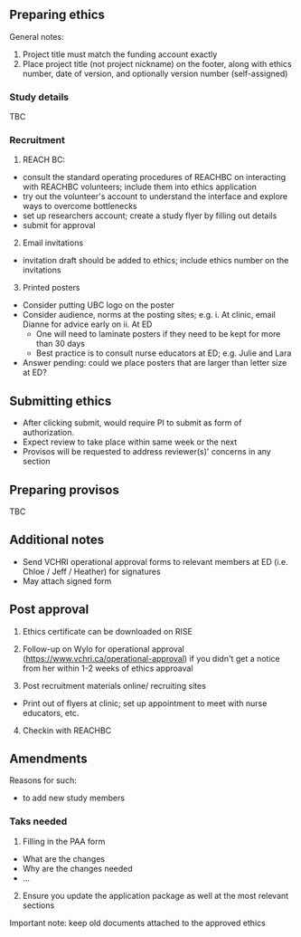 
## Preparing ethics

General notes:
1. Project title must match the funding account exactly
2. Place project title (not project nickname) on the footer, along with ethics number, date of version, and optionally version number (self-assigned)

### Study details

TBC

### Recruitment

1. REACH BC: 
  - consult the standard operating procedures of REACHBC on interacting with REACHBC volunteers; include them into ethics application
  - try out the volunteer's account to understand the interface and explore ways to overcome bottlenecks 
  - set up researchers account; create a study flyer by filling out details
  - submit for approval

2. Email invitations 
  - invitation draft should be added to ethics; include ethics number on the invitations

3. Printed posters

  - Consider putting UBC logo on the poster
  - Consider audience, norms at the posting sites; e.g.
    i. At clinic, email Dianne for advice early on
    ii. At ED
      - One will need to laminate posters if they need to be kept for more than 30 days 
      - Best practice is to consult nurse educators at ED; e.g. Julie and Lara 
  - Answer pending: could we place posters that are larger than letter size at ED?

## Submitting ethics

- After clicking submit, would require PI to submit as form of authorization.
- Expect review to take place within same week or the next
- Provisos will be requested to address reviewer(s)' concerns in any section

## Preparing provisos

TBC

## Additional notes

- Send VCHRI operational approval forms to relevant members at ED (i.e. Chloe / Jeff / Heather) for signatures
- May attach signed form 

## Post approval 

1. Ethics certificate can be downloaded on RISE

2. Follow-up on Wylo for operational approval (https://www.vchri.ca/operational-approval) if you didn't get a notice from her within 1-2 weeks of ethics approaval

3. Post recruitment materials online/ recruiting sites   
  - Print out of flyers at clinic; set up appointment to meet with nurse educators, etc.

4. Checkin with REACHBC


## Amendments

Reasons for such:
- to add new study members

### Taks needed 
1. Filling in the PAA form 
- What are the changes
- Why are the changes needed
- ...
2. Ensure you update the application package as well at the most relevant sections

Important note: keep old documents attached to the approved ethics
